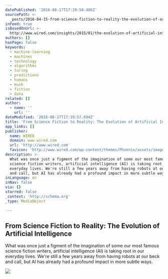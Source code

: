 ```yaml
---
datePublished: '2016-08-17T17:19:58.466Z'
sourcePath: >-
  _posts/2016-04-15-from-science-fiction-to-reality-the-evolution-of-artificial.md
inFeed: true
isBasedOnUrl: >-
  http://www.wired.com/insights/2015/01/the-evolution-of-artificial-intelligence/
authors: []
hasPage: false
keywords:
  - machine-learning
  - machines
  - technology
  - algorithms
  - turing
  - predictions
  - humans
  - musk
  - fiction
  - data
related: []
author:
  - name: ''
    url: ''
dateModified: '2016-08-17T17:19:57.694Z'
title: 'From Science Fiction to Reality: The Evolution of Artificial Intelligence'
app_links: []
publisher:
  name: WIRED
  domain: www.wired.com
  url: 'http://www.wired.com'
  favicon: 'http://www.wired.com/wp-content/themes/Phoenix/assets/images/favicon.ico'
description: >-
  What was once just a figment of the imagination of some our most famous
  science fiction writers, artificial intelligence (AI) is taking root in our
  everyday lives. We're still a few years away from having robots at our beck
  and call, but AI has already had a profound impact in more subtle ways.
inLanguage: en
inNav: false
via: {}
starred: false
_context: 'http://schema.org'
_type: MediaObject

---
```

<article style=""><h1>From Science Fiction to Reality: The Evolution of Artificial Intelligence</h1><p>What was once just a figment of the imagination of some our most famous science fiction writers, artificial intelligence (AI) is taking root in our everyday lives. We're still a few years away from having robots at our beck and call, but AI has already had a profound impact in more subtle ways.</p><img src="https://s3-us-west-2.amazonaws.com/the-grid-img/p/357196ae30863a53e7710f55ebbdd64acab6cdce.jpg" /></article>